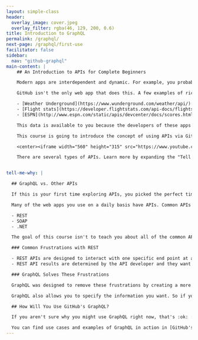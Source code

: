 ```yaml
---
layout: simple-class
header:
  overlay_image: cover.jpeg
  overlay_filter: rgba(46, 129, 200, 0.6)
title: Introduction to GraphQL
permalink: /graphql/
next-page: /graphql/first-use
facilitator: false
sidebar:
  nav: "github-graphql"
main-content: |
    ## An Introduction to APIs for Complete Beginners

    Modern apps are interdependent and dynamic. For example, you probably sign in to various web apps using your GitHub account. These apps may be grabbing your [avatar](https://github.com/blog/1586-identicons) directly from GitHub or some information about your projects. The data about your project is always changing so, as an added bonus, these connections are constantly updating the information that is displayed.

    GitHub isn't the only web app that does this. A few examples of rich data sources are:

    - [Weather Underground](https://www.wunderground.com/weather/api/): get access to your local weather or report it from you home weather station
    - [Flight stats](https://developer.flightstats.com/api-docs/flightstatus/v2): grab information about any flight
    - [ESPN](http://www.espn.com/static/apis/devcenter/docs/scores.html): keep track of your favorite sports team's record

    This data is available to you because the developers of these apps created a public Application Program Interface (API).

    This course is going to introduce the concept of using APIs via GitHub's GraphQL. You'll learn how to gather data from GitHub, and how to make a simple change.

    <center><iframe width="560" height="315" src="https://www.youtube.com/embed/dsPVrbDHgaY?ecver=1" frameborder="0" allowfullscreen></iframe></center>

    There are several types of APIs. Learn more by expanding the "Tell me why" section below.


tell-me-why: |

  ## GraphQL vs. Other APIs

  If this is your first time exploring APIs, you picked the perfect time to start. GraphQL is the newest player in the API game and represents a significant leap forward.

  Many of the web apps you use on a daily basis have APIs. Common APIs include:

  - REST
  - SOAP
  - .NET

  The goal of this course isn't to teach you about all of the common API types, but it is worth mentioning some of the advantages GraphQL has over the popular REST API so you can leverage these features in your projects.

  ### Common Frustrations with REST

  - REST APIs are designed to interact with one specific end point at a time. For example, you can get a list of all your issues on GitHub, but you can't get list of issues and the comments on those issues at the same time. This means you often need to make more than one "call" to the API to get the exact information you need.
  - REST API results are determined by the API developer and they want to make sure you have everything you could possibly want. This often means you are getting way more information than you intend to use.

  ### GraphQL Solves These Frustrations

  GraphQL was designed to remove these frustrations by creating a more flexible query structure and allowing you to request information based on connections across traditional data points.

  GraphQL also allows you to specify the information you want. So if you only want to know how many :smile: emoji reactions were on your last comment, you can get precisely that information.

  ## How Will You Use GitHub's GraphQL?

  If you aren't sure why you might use GraphQL right now, that's :ok: :ok_hand:. This course walks through a few examples, and we'll set you confidently on the path of additional use cases.

  You can find use cases and examples of GraphQL in action in [GitHub's official GraphQL documentation](https://developer.github.com/v4/).
---
```


